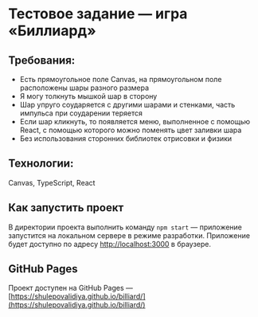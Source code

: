 # Тестовое задание — игра «Биллиард»

## Требования:

- Есть прямоугольное поле Canvas, на прямоугольном поле расположены шары разного размера
- Я могу толкнуть мышкой шар в сторону
- Шар упруго соударяется с другими шарами и стенками, часть импульса при соударении теряется
- Если шар кликнуть, то появляется меню, выполненное с помощью React, с помощью которого можно поменять цвет заливки шара
- Без использования сторонних библиотек отрисовки и физики

## Технологии:

Canvas, TypeScript, React

## Как запустить проект

В директории проекта выполнить команду `npm start` — приложение запустится на локальном сервере в режиме разработки.
Приложение будет доступно по адресу [http://localhost:3000](http://localhost:3000) в браузере.

## GitHub Pages

Проект доступен на GitHub Pages — [https://shulepovalidiya.github.io/billiard/](https://shulepovalidiya.github.io/billiard/)
